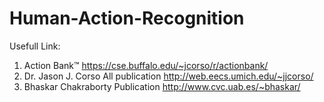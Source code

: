 # Human-Action-Recognition

Usefull Link:

1. Action Bank™
  https://cse.buffalo.edu/~jcorso/r/actionbank/
2. Dr. Jason J. Corso All publication
  http://web.eecs.umich.edu/~jjcorso/
3. Bhaskar Chakraborty Publication
  http://www.cvc.uab.es/~bhaskar/
